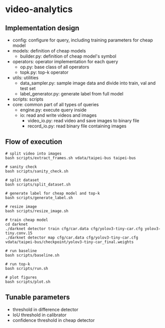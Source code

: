 # video-analytics

## Implementation design
- config: configure for query, including training parameters for cheap model
- models: definition of cheap models
    - builder.py: definition of cheap model's symbol
- operators: operator implementation for each query
    - op.py: base class of all operators
    - topk.py: top-k operator
- utils: utilities
    - data_sampler.py: sample image data and divide into train, val and test set
    - label_generator.py: generate label from full model
- scripts: scripts
- core: common part of all types of queries
    - engine.py: execute query inside
    - io: read and write videos and images
        - video_io.py: read video and save images to binary file
        - record_io.py: read binary file containing images

## Flow of execution
```
# split video into images
bash scripts/extract_frames.sh vdata/taipei-bus taipei-bus

# sanity check
bash scripts/sanity_check.sh

# split dataset
bash scripts/split_dataset.sh

# generate label for cheap model and top-k
bash scripts/generate_label.sh

# resize image
bash scripts/resize_image.sh

# train cheap model
cd darknet
./darknet detector train cfg/car.data cfg/yolov3-tiny-car.cfg yolov3-tiny.conv.15
./darknet detector map cfg/car.data cfg/yolov3-tiny-car.cfg vdata/taipei-bus/checkpoint/yolov3-tiny-car_final.weights

# run baseline
bash scripts/baseline.sh

# run top-k
bash scripts/run.sh

# plot figures
bash scripts/plot.sh
```

## Tunable parameters
- threshold in difference detector
- IoU threshold in calibrator
- confidence threshold in cheap detector
